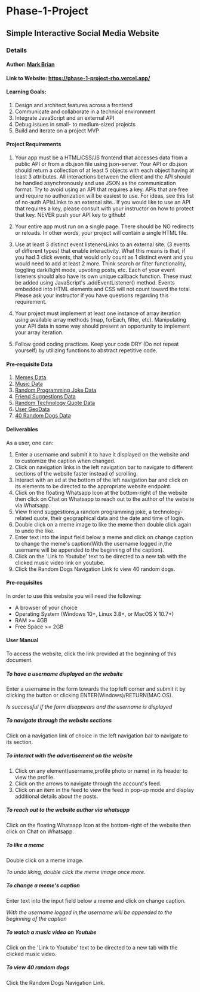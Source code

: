 # Phase-1-Project

## Simple Interactive Social Media Website

### Details

#### Author: <a href="https://github.com/Markbkiunga">Mark Brian</a>

#### Link to Website: https://phase-1-project-rho.vercel.app/

#### Learning Goals:

1. Design and architect features across a frontend
2. Communicate and collaborate in a technical environment
3. Integrate JavaScript and an external API
4. Debug issues in small- to medium-sized projects
5. Build and iterate on a project MVP

#### Project Requirements

1. Your app must be a HTML/CSS/JS frontend that accesses data from a public API or from a db.json file using json-server. Your API or db.json should return a collection of at least 5 objects with each object having at least 3 attributes. All interactions between the client and the API should be handled asynchronously and use JSON as the communication format. Try to avoid using an API that requires a key. APIs that are free and require no authorization will be easiest to use. For ideas, see this list of no-auth APIsLinks to an external site.. If you would like to use an API that requires a key, please consult with your instructor on how to protect that key. NEVER push your API key to github!

2. Your entire app must run on a single page. There should be NO redirects or reloads. In other words, your project will contain a single HTML file.

3. Use at least 3 distinct event listenersLinks to an external site. (3 events of different types) that enable interactivity. What this means is that, if you had 3 click events, that would only count as 1 distinct event and you would need to add at least 2 more. Think search or filter functionality, toggling dark/light mode, upvoting posts, etc. Each of your event listeners should also have its own unique callback function. These must be added using JavaScript's .addEventListener() method. Events embedded into HTML elements and CSS will not count toward the total. Please ask your instructor if you have questions regarding this requirement.

4. Your project must implement at least one instance of array iteration using available array methods (map, forEach, filter, etc). Manipulating your API data in some way should present an opportunity to implement your array iteration.

5. Follow good coding practices. Keep your code DRY (Do not repeat yourself) by utilizing functions to abstract repetitive code.

#### Pre-requisite Data

1. <a href="https://api.imgflip.com/get_memes">Memes Data</a>
2. <a href="https://openwhyd.org/hot/electro?format=json">Music Data</a>
3. <a href="https://v2.jokeapi.dev/joke/Programming?blacklistFlags=nsfw,religious,political,racist,sexist,explicit&type=twopart">Random Programming Joke Data</a>
4. <a href="https://randomuser.me/api/">Friend Suggestions Data</a>
5. <a href="https://api.quotable.io/quotes/random?tags=technology">Random Technology Quote Data</a>
6. <a href="https://ipapi.co/json/">User GeoData</a>
7. <a href="https://dog.ceo/api/breeds/image/random/40">40 Random Dogs Data</a>

#### Deliverables

As a user, one can:

1. Enter a username and submit it to have it displayed on the website and to customize the caption when changed.
2. Click on navigation links in the left navigation bar to navigate to different sections of the website faster instead of scrolling.
3. Interact with an ad at the bottom of the left navigation bar and click on its elements to be directed to the appropriate website endpoint.
4. Click on the floating Whatsapp Icon at the bottom-right of the website then click on Chat on Whatsapp to reach out to the author of the website via Whatsapp.
5. View friend suggestions,a random programming joke, a technology-related quote, their geographical data and the date and time of login.
6. Double click on a meme image to like the meme then double click again to undo the like.
7. Enter text into the input field below a meme and click on change caption to change the meme's caption(With the username logged in,the username will be appended to the beginning of the caption).
8. Click on the 'Link to Youtube' text to be directed to a new tab with the clicked music video link on youtube.
9. Click the Random Dogs Navigation Link to view 40 random dogs.

#### Pre-requisites

In order to use this website you will need the following:

- A browser of your choice
- Operating System (Windows 10+, Linux 3.8+, or MacOS X 10.7+)
- RAM >= 4GB
- Free Space >= 2GB

#### User Manual

To access the website, click the link provided at the beginning of this document.

##### To have a username displayed on the website

Enter a username in the form towards the top left corner and submit it by clicking the button or clicking ENTER(Windows)/RETURN(MAC OS).
</br>

_Is successful if the form disappears and the username is displayed_

##### To navigate through the website sections

Click on a navigation link of choice in the left navigation bar to navigate to its section.

##### To interact with the advertisement on the website

1. Click on any element(username,profile photo or name) in its header to view the profile.
2. Click on the arrows to navigate through the account's feed.
3. Click on an item in the feed to view the feed in pop-up mode and display additional details about the posts.

##### To reach out to the website author via whatsapp

Click on the floating Whatsapp Icon at the bottom-right of the website then click on Chat on Whatsapp.

##### To like a meme

Double click on a meme image.
</br>

_To undo liking, double click the meme image once more._

##### To change a meme's caption

Enter text into the input field below a meme and click on change caption.
</br>

_With the username logged in,the username will be appended to the beginning of the caption_

##### To watch a music video on Youtube

Click on the 'Link to Youtube' text to be directed to a new tab with the clicked music video.

##### To view 40 random dogs

Click the Random Dogs Navigation Link.
